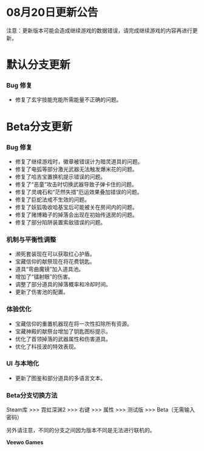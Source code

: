 # 08月20日更新公告

注意：更新版本可能会造成继续游戏的数据错误，请完成继续游戏的内容再进行更新。

# 默认分支更新

### Bug 修复

* 修复了玄宇技能充能所需能量不正确的问题。
# Beta分支更新

### Bug 修复

* 修复了继续游戏时，徽章被错误计为暗灵道具的问题。
* 修复了电弧等部分激光武器无法触发爆米花的问题。
* 修复了哈吉宝置换机提示错误的问题。
* 修复了“恶童”攻击时切换武器导致子弹卡住的问题。
* 修复了灵魂石和“茫然失措”厄运效果叠加错误的问题。
* 修复了巨蛇法戒不生效的问题。
* 修复了妖狐吸收哈基宝后可能被关在房间内的问题。
* 修复了赌博箱子的掉落会出现在初始传送房的问题。
* 修复了部分陷阱装置索敌错误的问题。
### 机制与平衡性调整

* 濒死套装现在可以获取红心护盾。
* 宝藏信仰的献祭现在将花费钥匙。
* 道具“弯曲魔镜”加入道具池。
* 增加了“镭射眼”的伤害。
* 调整了部分道具的掉落概率和冷却时间。
* 更新了伤害池的配置。
### 体验优化

* 宝藏信仰的重置机器现在将一次性扣除所有资源。
* 宝藏神殿的献祭台增加了钥匙图标提示。
* 优化了首领掉落的武器属性和伤害道具。
* 优化了科技波的特效表现。
### UI 与本地化

* 更新了图鉴和部分道具的多语言文本。
### Beta分支切换方法

Steam库 >>> 霓虹深渊2 >>> 右键 >>> 属性 >>> 测试版 >>> Beta（无需输入密码）

另外请注意，不同的分支之间因为版本不同是无法进行联机的。

**Veewo Games**

